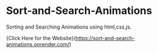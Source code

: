 # Sort-and-Search-Animations
Sorting and Searching Animations using html,css,js.

{Click Here for the Website}(https://sort-and-search-animations.onrender.com/)
